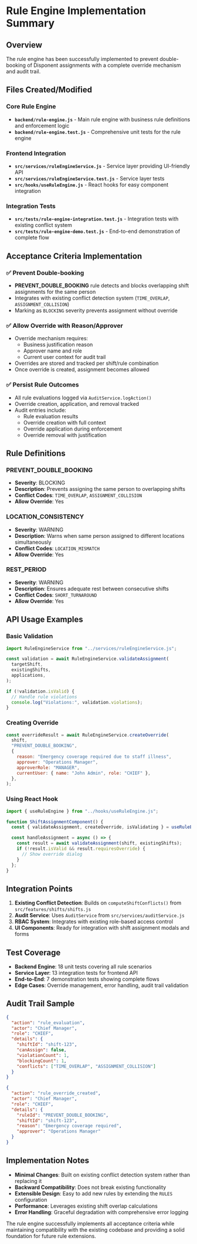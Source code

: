 # Rule Engine Implementation Summary

## Overview

The rule engine has been successfully implemented to prevent double-booking of Disponent assignments with a complete override mechanism and audit trail.

## Files Created/Modified

### Core Rule Engine

- **`backend/rule-engine.js`** - Main rule engine with business rule definitions and enforcement logic
- **`backend/rule-engine.test.js`** - Comprehensive unit tests for the rule engine

### Frontend Integration

- **`src/services/ruleEngineService.js`** - Service layer providing UI-friendly API
- **`src/services/ruleEngineService.test.js`** - Service layer tests
- **`src/hooks/useRuleEngine.js`** - React hooks for easy component integration

### Integration Tests

- **`src/tests/rule-engine-integration.test.js`** - Integration tests with existing conflict system
- **`src/tests/rule-engine-demo.test.js`** - End-to-end demonstration of complete flow

## Acceptance Criteria Implementation

### ✅ Prevent Double-booking

- **PREVENT_DOUBLE_BOOKING** rule detects and blocks overlapping shift assignments for the same person
- Integrates with existing conflict detection system (`TIME_OVERLAP`, `ASSIGNMENT_COLLISION`)
- Marking as `BLOCKING` severity prevents assignment without override

### ✅ Allow Override with Reason/Approver

- Override mechanism requires:
  - Business justification reason
  - Approver name and role
  - Current user context for audit trail
- Overrides are stored and tracked per shift/rule combination
- Once override is created, assignment becomes allowed

### ✅ Persist Rule Outcomes

- All rule evaluations logged via `AuditService.logAction()`
- Override creation, application, and removal tracked
- Audit entries include:
  - Rule evaluation results
  - Override creation with full context
  - Override application during enforcement
  - Override removal with justification

## Rule Definitions

### PREVENT_DOUBLE_BOOKING

- **Severity**: BLOCKING
- **Description**: Prevents assigning the same person to overlapping shifts
- **Conflict Codes**: `TIME_OVERLAP`, `ASSIGNMENT_COLLISION`
- **Allow Override**: Yes

### LOCATION_CONSISTENCY

- **Severity**: WARNING
- **Description**: Warns when same person assigned to different locations simultaneously
- **Conflict Codes**: `LOCATION_MISMATCH`
- **Allow Override**: Yes

### REST_PERIOD

- **Severity**: WARNING
- **Description**: Ensures adequate rest between consecutive shifts
- **Conflict Codes**: `SHORT_TURNAROUND`
- **Allow Override**: Yes

## API Usage Examples

### Basic Validation

```javascript
import RuleEngineService from "../services/ruleEngineService.js";

const validation = await RuleEngineService.validateAssignment(
  targetShift,
  existingShifts,
  applications,
);

if (!validation.isValid) {
  // Handle rule violations
  console.log("Violations:", validation.violations);
}
```

### Creating Override

```javascript
const overrideResult = await RuleEngineService.createOverride(
  shift,
  "PREVENT_DOUBLE_BOOKING",
  {
    reason: "Emergency coverage required due to staff illness",
    approver: "Operations Manager",
    approverRole: "MANAGER",
    currentUser: { name: "John Admin", role: "CHIEF" },
  },
);
```

### Using React Hook

```javascript
import { useRuleEngine } from "../hooks/useRuleEngine.js";

function ShiftAssignmentComponent() {
  const { validateAssignment, createOverride, isValidating } = useRuleEngine();

  const handleAssignment = async () => {
    const result = await validateAssignment(shift, existingShifts);
    if (!result.isValid && result.requiresOverride) {
      // Show override dialog
    }
  };
}
```

## Integration Points

1. **Existing Conflict Detection**: Builds on `computeShiftConflicts()` from `src/features/shifts/shifts.js`
2. **Audit Service**: Uses `AuditService` from `src/services/auditService.js`
3. **RBAC System**: Integrates with existing role-based access control
4. **UI Components**: Ready for integration with shift assignment modals and forms

## Test Coverage

- **Backend Engine**: 18 unit tests covering all rule scenarios
- **Service Layer**: 13 integration tests for frontend API
- **End-to-End**: 7 demonstration tests showing complete flows
- **Edge Cases**: Override management, error handling, audit trail validation

## Audit Trail Sample

```json
{
  "action": "rule_evaluation",
  "actor": "Chief Manager",
  "role": "CHIEF",
  "details": {
    "shiftId": "shift-123",
    "canAssign": false,
    "violationCount": 1,
    "blockingCount": 1,
    "conflicts": ["TIME_OVERLAP", "ASSIGNMENT_COLLISION"]
  }
}

{
  "action": "rule_override_created",
  "actor": "Chief Manager",
  "role": "CHIEF",
  "details": {
    "ruleId": "PREVENT_DOUBLE_BOOKING",
    "shiftId": "shift-123",
    "reason": "Emergency coverage required",
    "approver": "Operations Manager"
  }
}
```

## Implementation Notes

- **Minimal Changes**: Built on existing conflict detection system rather than replacing it
- **Backward Compatibility**: Does not break existing functionality
- **Extensible Design**: Easy to add new rules by extending the `RULES` configuration
- **Performance**: Leverages existing shift overlap calculations
- **Error Handling**: Graceful degradation with comprehensive error logging

The rule engine successfully implements all acceptance criteria while maintaining compatibility with the existing codebase and providing a solid foundation for future rule extensions.
